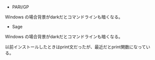 - PARI/GP
    
Windows の場合背景がdarkだとコマンドラインも暗くなる。

- Sage

Windows の場合背景がdarkだとコマンドラインも暗くなる。

以前インストールしたときはprint文だったが、最近だとprint関数になっている。